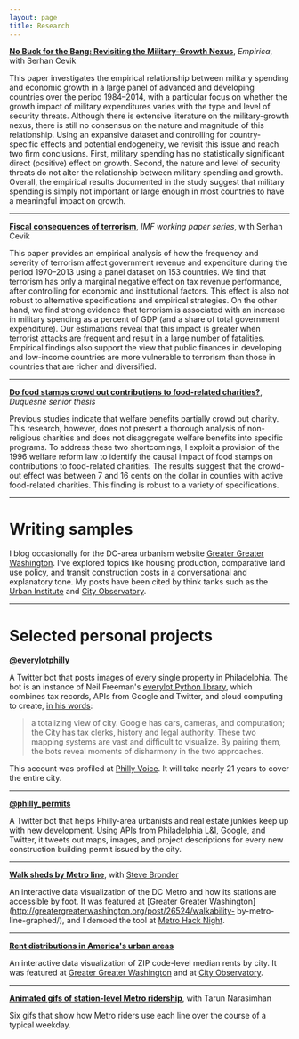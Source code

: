 ```yaml
---
layout: page 
title: Research
---
```


**[No Buck for the Bang: Revisiting the Military-Growth Nexus](https://papers.ssrn.com/sol3/papers.cfm?abstract_id=3063375)**, _Empirica_, with Serhan Cevik

This paper investigates the empirical relationship between military spending and economic growth in a large panel of advanced and developing countries over the period 1984–2014, with a particular focus on whether the growth impact of military expenditures varies with the type and level of security threats. Although there is extensive literature on the military-growth nexus, there is still no consensus on the nature and magnitude of this relationship. Using an expansive dataset and controlling for country-specific effects and potential endogeneity, we revisit this issue and reach two firm conclusions. First, military spending has no statistically significant direct (positive) effect on growth. Second, the nature and level of security threats do not alter the relationship between military spending and growth. Overall, the empirical results documented in the study suggest that military spending is simply not important or large enough in most countries to have a meaningful impact on growth.

---

**[Fiscal consequences of
terrorism](https://www.imf.org/external/pubs/ft/wp/2015/wp15225.pdf)**,
_IMF working paper series_, with Serhan Cevik

This paper provides an empirical analysis of how the frequency and
severity of terrorism affect government revenue and expenditure during
the period 1970–2013 using a panel dataset on 153 countries. We find
that terrorism has only a marginal negative effect on tax revenue
performance, after controlling for economic and institutional factors.
This effect is also not robust to alternative specifications and
empirical strategies. On the other hand, we find strong evidence that
terrorism is associated with an increase in military spending as a
percent of GDP (and a share of total government expenditure). Our
estimations reveal that this impact is greater when terrorist attacks
are frequent and result in a large number of fatalities. Empirical
findings also support the view that public finances in developing and
low-income countries are more vulnerable to terrorism than those in
countries that are richer and diversified.

---

**[Do food stamps crowd out contributions to food-related charities?](http://www.antolin-davies.com/theses/ricco.pdf)**, _Duquesne senior thesis_

Previous studies indicate that welfare benefits partially crowd out charity. This research,
however, does not present a thorough analysis of non-religious charities and does not
disaggregate welfare benefits into specific programs. To address these two shortcomings, I
exploit a provision of the 1996 welfare reform law to identify the causal impact of food stamps on contributions to food-related charities. The results suggest that the crowd-out effect
was between 7 and 16 cents on the dollar in counties with active food-related charities. This
finding is robust to a variety of specifications. 

---

# Writing samples

I blog occasionally for the DC-area urbanism website [Greater Greater Washington](https://ggwash.org/contributors/jricco). I've explored topics like housing production, comparative land use policy, and transit construction costs in a conversational and explanatory tone. My posts have been cited by think tanks such as the [Urban Institute](http://www.urban.org/sites/default/files/publication/83656/2000907-strategies-for-increasing-housing-supply-in-high-cost-cities-dc-case-study_1.pdf) and [City Observatory](http://cityobservatory.org/you-need-more-than-one-number-to-understand-housing-affordability/). 

---

# Selected personal projects

**[@everylotphilly](https://twitter.com/everylotphilly)**

A Twitter bot that posts images of every single property in Philadelphia. The bot is an instance of Neil Freeman's [everylot Python library](https://github.com/fitnr/everylotbot), which combines tax records, APIs from Google and Twitter, and cloud computing to create, [in his words](http://fakeisthenewreal.org/everylot/): 

>a totalizing view of city. Google has cars, cameras, and computation; the City has tax clerks, history and legal authority. These two mapping systems are vast and difficult to visualize. By pairing them, the bots reveal moments of disharmony in the two approaches. 

This account was profiled at [Philly Voice](http://www.phillyvoice.com/twitter-account-perfect-philly-property-nerds/). It will take nearly 21 years to cover the entire city. 

---

**[@philly_permits](https://twitter.com/philly_permits)**

A Twitter bot that helps Philly-area urbanists and real estate junkies keep up with new development. Using APIs from Philadelphia L&I, Google, and Twitter, it tweets out maps, images, and project descriptions for every new construction building permit issued by the city. 

---

**[Walk sheds by Metro
line](https://johnricco.shinyapps.io/metro_walksheds/)**, with [Steve
Bronder](http://www.stevebronder.com/read-me/)

An interactive data visualization of the DC Metro and how its stations
are accessible by foot. It was featured at [Greater Greater
Washington](http://greatergreaterwashington.org/post/26524/walkability-
by-metro-line-graphed/), and I demoed the tool at [Metro Hack
Night](https://www.washingtonpost.com/local/trafficandcommuting/transportation-techies-find-new-ways-to-make-metro-driving-easier/2015/10/24/07841846-67ae-11e5-8325-a42b5a459b1e_story.html). 

---

**[Rent distributions in America's urban areas](https://johnricco.shinyapps.io/cdfs/)**

An interactive data visualization of ZIP code-level median rents by city. It was featured at [Greater Greater Washington](http://greatergreaterwashington.org/post/28904/not-all-the-housing-in-a-region-costs-the-same-despite-what-headlines-imply/) and at [City Observatory](http://cityobservatory.org/you-need-more-than-one-number-to-understand-housing-affordability/). 

---

**[Animated gifs of station-level Metro ridership](http://greatergreaterwashington.org/post/30414/on-most-days-this-many-people-use-your-metro-station/)**, with Tarun Narasimhan

Six gifs that show how Metro riders use each line over the course of a typical weekday.



